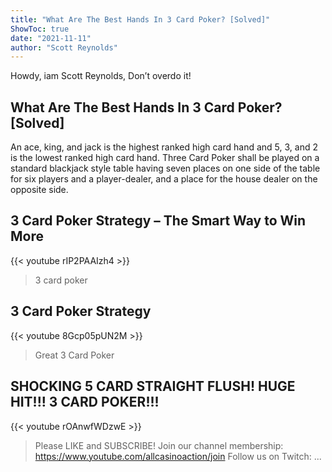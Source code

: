 ```yaml
---
title: "What Are The Best Hands In 3 Card Poker? [Solved]"
ShowToc: true 
date: "2021-11-11"
author: "Scott Reynolds" 
---
```


Howdy, iam Scott Reynolds, Don’t overdo it!
## What Are The Best Hands In 3 Card Poker? [Solved]
An ace, king, and jack is the highest ranked high card hand and 5, 3, and 2 is the lowest ranked high card hand. Three Card Poker shall be played on a standard blackjack style table having seven places on one side of the table for six players and a player-dealer, and a place for the house dealer on the opposite side.

## 3 Card Poker Strategy – The Smart Way to Win More
{{< youtube rIP2PAAIzh4 >}}
>3 card poker

## 3 Card Poker Strategy
{{< youtube 8Gcp05pUN2M >}}
>Great 3 Card Poker

## SHOCKING 5 CARD STRAIGHT FLUSH! HUGE HIT!!! 3 CARD POKER!!!
{{< youtube rOAnwfWDzwE >}}
>Please LIKE and SUBSCRIBE! Join our channel membership: https://www.youtube.com/allcasinoaction/join Follow us on Twitch: ...

